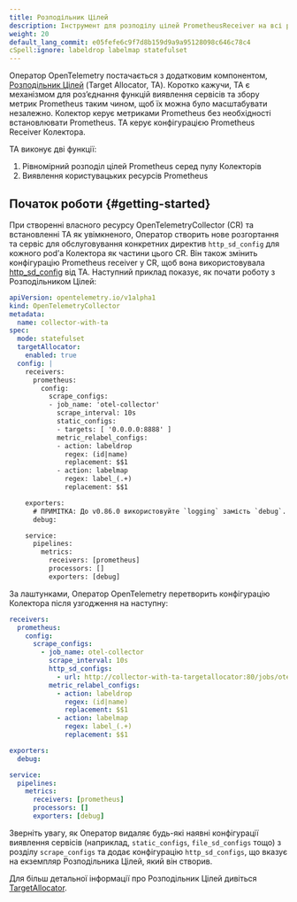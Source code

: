 ```yaml
---
title: Розподільник Цілей
description: Інструмент для розподілу цілей PrometheusReceiver на всі розгорнуті екземпляри Колектора
weight: 20
default_lang_commit: e05fefe6c9f7d8b159d9a9a95128098c646c78c4
cSpell:ignore: labeldrop labelmap statefulset
---
```


Оператор OpenTelemetry постачається з додатковим компонентом, [Розподільник Цілей](https://github.com/open-telemetry/opentelemetry-operator/tree/main/cmd/otel-allocator) (Target Allocator, TA). Коротко кажучи, TA є механізмом для розʼєднання функцій виявлення сервісів та збору метрик Prometheus таким чином, щоб їх можна було масштабувати незалежно. Колектор керує метриками Prometheus без необхідності встановлювати Prometheus. TA керує конфігурацією Prometheus Receiver Колектора.

TA виконує дві функції:

1. Рівномірний розподіл цілей Prometheus серед пулу Колекторів
2. Виявлення користувацьких ресурсів Prometheus

## Початок роботи {#getting-started}

При створенні власного ресурсу OpenTelemetryCollector (CR) та встановленні TA як увімкненого, Оператор створить нове розгортання та сервіс для обслуговування конкретних директив `http_sd_config` для кожного podʼа Колектора як частини цього CR. Він також змінить конфігурацію Prometheus receiver у CR, щоб вона використовувала [http_sd_config](https://prometheus.io/docs/prometheus/latest/http_sd/) від TA. Наступний приклад показує, як почати роботу з Розподільником Цілей:

```yaml
apiVersion: opentelemetry.io/v1alpha1
kind: OpenTelemetryCollector
metadata:
  name: collector-with-ta
spec:
  mode: statefulset
  targetAllocator:
    enabled: true
  config: |
    receivers:
      prometheus:
        config:
          scrape_configs:
          - job_name: 'otel-collector'
            scrape_interval: 10s
            static_configs:
            - targets: [ '0.0.0.0:8888' ]
            metric_relabel_configs:
            - action: labeldrop
              regex: (id|name)
              replacement: $$1
            - action: labelmap
              regex: label_(.+)
              replacement: $$1

    exporters:
      # ПРИМІТКА: До v0.86.0 використовуйте `logging` замість `debug`.
      debug:

    service:
      pipelines:
        metrics:
          receivers: [prometheus]
          processors: []
          exporters: [debug]
```

За лаштунками, Оператор OpenTelemetry перетворить конфігурацію Колектора після узгодження на наступну:

```yaml
receivers:
  prometheus:
    config:
      scrape_configs:
        - job_name: otel-collector
          scrape_interval: 10s
          http_sd_configs:
            - url: http://collector-with-ta-targetallocator:80/jobs/otel-collector/targets?collector_id=$POD_NAME
          metric_relabel_configs:
            - action: labeldrop
              regex: (id|name)
              replacement: $$1
            - action: labelmap
              regex: label_(.+)
              replacement: $$1

exporters:
  debug:

service:
  pipelines:
    metrics:
      receivers: [prometheus]
      processors: []
      exporters: [debug]
```

Зверніть увагу, як Оператор видаляє будь-які наявні конфігурації виявлення сервісів (наприклад, `static_configs`, `file_sd_configs` тощо) з розділу `scrape_configs` та додає конфігурацію `http_sd_configs`, що вказує на екземпляр Розподільника Цілей, який він створив.

Для більш детальної інформації про Розподільник Цілей дивіться [TargetAllocator](https://github.com/open-telemetry/opentelemetry-operator/tree/main/cmd/otel-allocator).
